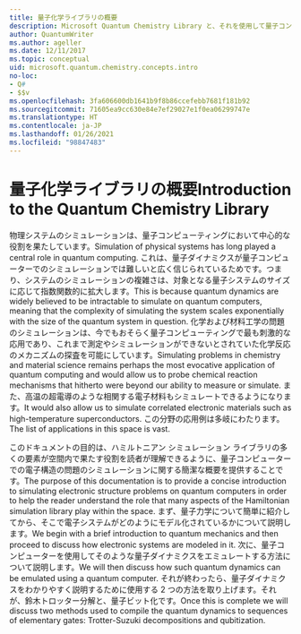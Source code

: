 ```yaml
---
title: 量子化学ライブラリの概要
description: Microsoft Quantum Chemistry Library と、それを使用して量子コンピューターの電子構造問題をシミュレートする方法について説明します。
author: QuantumWriter
ms.author: ageller
ms.date: 12/11/2017
ms.topic: conceptual
uid: microsoft.quantum.chemistry.concepts.intro
no-loc:
- Q#
- $$v
ms.openlocfilehash: 3fa606600db1641b9f8b86ccefebb7681f181b92
ms.sourcegitcommit: 71605ea9cc630e84e7ef29027e1f0ea06299747e
ms.translationtype: HT
ms.contentlocale: ja-JP
ms.lasthandoff: 01/26/2021
ms.locfileid: "98847483"
---
```

# <a name="introduction-to-the-quantum-chemistry-library"></a><span data-ttu-id="90add-103">量子化学ライブラリの概要</span><span class="sxs-lookup"><span data-stu-id="90add-103">Introduction to the Quantum Chemistry Library</span></span>

<span data-ttu-id="90add-104">物理システムのシミュレーションは、量子コンピューティングにおいて中心的な役割を果たしています。</span><span class="sxs-lookup"><span data-stu-id="90add-104">Simulation of physical systems has long played a central role in quantum computing.</span></span>  <span data-ttu-id="90add-105">これは、量子ダイナミクスが量子コンピューターでのシミュレーションでは難しいと広く信じられているためです。つまり、システムのシミュレーションの複雑さは、対象となる量子システムのサイズに応じて指数関数的に拡大します。</span><span class="sxs-lookup"><span data-stu-id="90add-105">This is because quantum dynamics are widely believed to be intractable to simulate on quantum computers, meaning that the complexity of simulating the system scales exponentially with the size of the quantum system in question.</span></span>  <span data-ttu-id="90add-106">化学および材料工学の問題のシミュレーションは、今でもおそらく量子コンピューティングで最も刺激的な応用であり、これまで測定やシミュレーションができないとされていた化学反応のメカニズムの探査を可能にしています。</span><span class="sxs-lookup"><span data-stu-id="90add-106">Simulating problems in chemistry and material science remains perhaps the most evocative application of quantum computing and would allow us to probe chemical reaction mechanisms that hitherto were beyond our ability to measure or simulate.</span></span>  <span data-ttu-id="90add-107">また、高温の超電導のような相関する電子材料もシミュレートできるようになります。</span><span class="sxs-lookup"><span data-stu-id="90add-107">It would also allow us to simulate correlated electronic materials such as high-temperature superconductors.</span></span> <span data-ttu-id="90add-108">この分野の応用例は多岐にわたります。</span><span class="sxs-lookup"><span data-stu-id="90add-108">The list of applications in this space is vast.</span></span>

<span data-ttu-id="90add-109">このドキュメントの目的は、ハミルトニアン シミュレーション ライブラリの多くの要素が空間内で果たす役割を読者が理解できるように、量子コンピューターでの電子構造の問題のシミュレーションに関する簡潔な概要を提供することです。</span><span class="sxs-lookup"><span data-stu-id="90add-109">The purpose of this documentation is to provide a concise introduction to simulating electronic structure problems on quantum computers in order to help the reader understand the role that many aspects of the Hamiltonian simulation library play within the space.</span></span>  <span data-ttu-id="90add-110">まず、量子力学について簡単に紹介してから、そこで電子システムがどのようにモデル化されているかについて説明します。</span><span class="sxs-lookup"><span data-stu-id="90add-110">We begin with a brief introduction to quantum mechanics and then proceed to discuss how electronic systems are modeled in it.</span></span>  <span data-ttu-id="90add-111">次に、量子コンピューターを使用してそのような量子ダイナミクスをエミュレートする方法について説明します。</span><span class="sxs-lookup"><span data-stu-id="90add-111">We will then discuss how such quantum dynamics can be emulated using a quantum computer.</span></span>  <span data-ttu-id="90add-112">それが終わったら、量子ダイナミクスをわかりやすく説明するために使用する 2 つの方法を取り上げます。それが、鈴木トロッター分解と、量子ビット化です。</span><span class="sxs-lookup"><span data-stu-id="90add-112">Once this is complete we will discuss two methods used to compile the quantum dynamics to sequences of elementary gates: Trotter-Suzuki decompositions and qubitization.</span></span>
